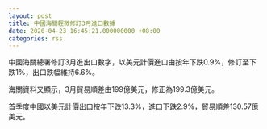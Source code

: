 ```yaml
---
layout: post
title: 中國海關輕微修訂3月進口數據
date: 2020-04-23 16:45:21.000000000 +08:00
categories: rss
---
```


中國海關總署修訂3月進出口數字，以美元計價進口由按年下跌0.9%，修訂至下跌1%，出口跌幅維持6.6%。

海關資料又顯示，3月貿易順差由199億美元，修正為199.3億美元。

首季度中國以美元計價出口按年下跌13.3%，進口下跌2.9%，貿易順差130.57億美元。
